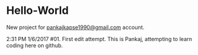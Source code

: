# Hello-World
New project for pankajkapse1990@gmail.com account.

2:31 PM 1/6/2017
#01. First edit attempt.
This is Pankaj, attempting to learn coding here on github.
